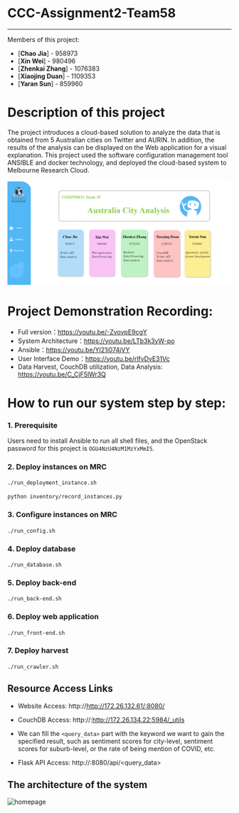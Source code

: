 # CCC-Assignment2-Team58

---
Members of this project:

* [**Chao Jia**] - 958973
* [**Xin Wei**] - 980496
* [**Zhenkai Zhang**] - 1076383
* [**Xiaojing Duan**] - 1109353
* [**Yaran Sun**] - 859960

# Description of this project

The project introduces a cloud-based solution to analyze the data that is obtained from 5 Australian cities on Twitter and AURIN. In addition, the results of the analysis can be displayed on the Web application for a visual explanation. This project used the software configuration management tool ANSIBLE and docker technology, and deployed the cloud-based system to Melbourne Research Cloud.

![homepage](index.png)

# Project Demonstration Recording:

- Full version：https://youtu.be/-ZvovpE9cgY
- System Architecture：https://youtu.be/LTb3k3yW-po
- Ansible：https://youtu.be/Yl21i074jVY
- User Interface Demo：https://youtu.be/rlfvDvE31Vc
- Data Harvest, CouchDB utilization, Data Analysis: https://youtu.be/C_CjF5lWr3Q

# How to run our system step by step:

### 1. Prerequisite

Users need to install Ansible to run all shell files, and the OpenStack password for this project is `OGU4NzU4NzM1MzYxMmI5`.

### 2. Deploy instances on MRC

`./run_deployment_instance.sh`

`python inventory/record_instances.py`

### 3. Configure instances on MRC

`./run_config.sh`

### 4. Deploy database

`./run_database.sh`

### 5. Deploy back-end

`./run_back-end.sh`

### 6. Deploy web application

`./run_front-end.sh`

### 7. Deploy harvest

`./run_crawler.sh`


## Resource Access Links

- Website Access:  http://<Instance-2 IP>http://172.26.132.61/:8080/

- CouchDB Access:  http://<Instance-1 IP>:http://172.26.134.22:5984/_utils

- We can fill the `<query_data>` part with the keyword we want to gain the specified result, such as sentiment scores for city-level, sentiment scores for suburb-level, or the rate of being mention of COVID, etc.

- Flask API Access: http://<Instance-1 IP>:8080/api/<query_data>

## The architecture of the system

![homepage](structure.png)
